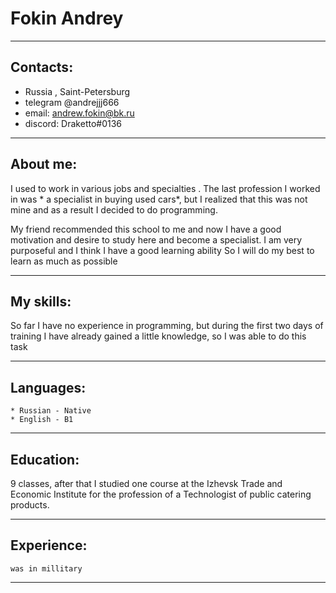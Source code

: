 # Fokin Andrey
--------------------------
## Contacts:
   * Russia , Saint-Petersburg
   * telegram @andrejjj666
   * email: andrew.fokin@bk.ru
   * discord: Draketto#0136
    
--------------------------
## About me:

 I used to work in various jobs and specialties . The last profession I worked in was * a specialist in buying used cars*, but I realized that this was not mine and as a result I decided to do programming.

 My friend recommended this school to me and now I have a good motivation and desire to study here and become a specialist.
 I am very purposeful and I think I have a good learning ability
 So I will do my best to learn as much as possible

--------------------------
## My skills:
So far I have no experience in programming,
but during the first two days of training I have already gained a little knowledge,
so I was able to do this task

--------------------------

## Languages:
    * Russian - Native
    * English - B1

--------------------------

## Education: 
9 classes, after that I studied one course at the Izhevsk Trade and Economic Institute for the profession of a Technologist of public catering products.

--------------------------

## Experience: 
    was in millitary 

--------------------------